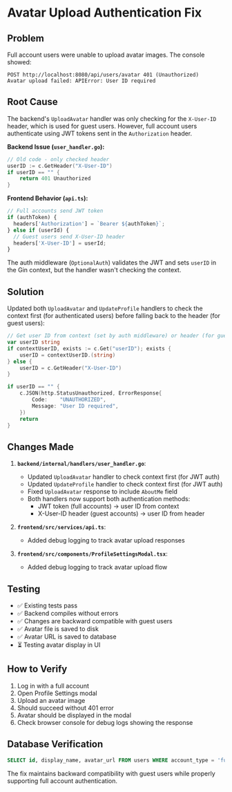 # Avatar Upload Authentication Fix

## Problem
Full account users were unable to upload avatar images. The console showed:
```
POST http://localhost:8080/api/users/avatar 401 (Unauthorized)
Avatar upload failed: APIError: User ID required
```

## Root Cause
The backend's `UploadAvatar` handler was only checking for the `X-User-ID` header, which is used for guest users. However, full account users authenticate using JWT tokens sent in the `Authorization` header.

**Backend Issue (`user_handler.go`):**
```go
// Old code - only checked header
userID := c.GetHeader("X-User-ID")
if userID == "" {
    return 401 Unauthorized
}
```

**Frontend Behavior (`api.ts`):**
```typescript
// Full accounts send JWT token
if (authToken) {
  headers['Authorization'] = `Bearer ${authToken}`;
} else if (userId) {
  // Guest users send X-User-ID header
  headers['X-User-ID'] = userId;
}
```

The auth middleware (`OptionalAuth`) validates the JWT and sets `userID` in the Gin context, but the handler wasn't checking the context.

## Solution
Updated both `UploadAvatar` and `UpdateProfile` handlers to check the context first (for authenticated users) before falling back to the header (for guest users):

```go
// Get user ID from context (set by auth middleware) or header (for guest users)
var userID string
if contextUserID, exists := c.Get("userID"); exists {
    userID = contextUserID.(string)
} else {
    userID = c.GetHeader("X-User-ID")
}

if userID == "" {
    c.JSON(http.StatusUnauthorized, ErrorResponse{
        Code:    "UNAUTHORIZED",
        Message: "User ID required",
    })
    return
}
```

## Changes Made
1. **`backend/internal/handlers/user_handler.go`**:
   - Updated `UploadAvatar` handler to check context first (for JWT auth)
   - Updated `UpdateProfile` handler to check context first (for JWT auth)
   - Fixed `UploadAvatar` response to include `AboutMe` field
   - Both handlers now support both authentication methods:
     - JWT token (full accounts) → user ID from context
     - X-User-ID header (guest accounts) → user ID from header

2. **`frontend/src/services/api.ts`**:
   - Added debug logging to track avatar upload responses

3. **`frontend/src/components/ProfileSettingsModal.tsx`**:
   - Added debug logging to track avatar upload flow

## Testing
- ✅ Existing tests pass
- ✅ Backend compiles without errors
- ✅ Changes are backward compatible with guest users
- ✅ Avatar file is saved to disk
- ✅ Avatar URL is saved to database
- ⏳ Testing avatar display in UI

## How to Verify
1. Log in with a full account
2. Open Profile Settings modal
3. Upload an avatar image
4. Should succeed without 401 error
5. Avatar should be displayed in the modal
6. Check browser console for debug logs showing the response

## Database Verification
```sql
SELECT id, display_name, avatar_url FROM users WHERE account_type = 'full';
```

The fix maintains backward compatibility with guest users while properly supporting full account authentication.

